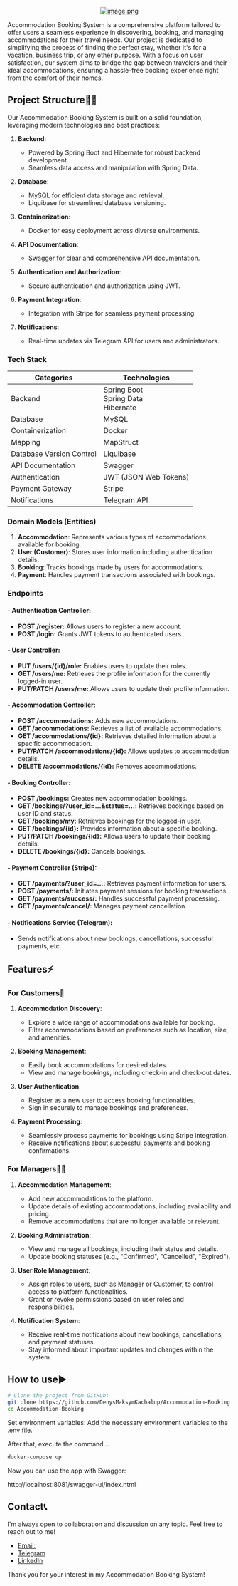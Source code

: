 <div style="text-align: center;">

[![image.png](https://i.postimg.cc/RhNS06Gb/image.png)](https://postimg.cc/N2vqJ031)

</div>

Accommodation Booking System is a comprehensive platform tailored to offer users a seamless experience in discovering, booking, and managing accommodations for their travel needs. Our project is dedicated to simplifying the process of finding the perfect stay, whether it's for a vacation, business trip, or any other purpose. With a focus on user satisfaction, our system aims to bridge the gap between travelers and their ideal accommodations, ensuring a hassle-free booking experience right from the comfort of their homes.
## Project Structure👨‍💻

Our Accommodation Booking System is built on a solid foundation, leveraging modern technologies and best practices:

1. **Backend**:
   - Powered by Spring Boot and Hibernate for robust backend development.
   - Seamless data access and manipulation with Spring Data.

2. **Database**:
   - MySQL for efficient data storage and retrieval.
   - Liquibase for streamlined database versioning.

3. **Containerization**:
   - Docker for easy deployment across diverse environments.

4. **API Documentation**:
   - Swagger for clear and comprehensive API documentation.

5. **Authentication and Authorization**:
   - Secure authentication and authorization using JWT.

6. **Payment Integration**:
   - Integration with Stripe for seamless payment processing.

7. **Notifications**:
   - Real-time updates via Telegram API for users and administrators.
### Tech Stack

| Categories               | Technologies                                                     |
|--------------------------|------------------------------------------------------------------|
| Backend                  | Spring Boot <br> Spring Data <br> Hibernate                     |
| Database                 | MySQL                                                            |
| Containerization         | Docker                                                           |
| Mapping                  | MapStruct                                                        |
| Database Version Control | Liquibase                                                        |
| API Documentation        | Swagger                                                          |
| Authentication           | JWT (JSON Web Tokens)                                            |
| Payment Gateway          | Stripe                                                           |
| Notifications            | Telegram API                                                     |

### Domain Models (Entities)

1. **Accommodation**: Represents various types of accommodations available for booking.
2. **User (Customer)**: Stores user information including authentication details.
3. **Booking**: Tracks bookings made by users for accommodations.
4. **Payment**: Handles payment transactions associated with bookings.

### Endpoints

#### - Authentication Controller:
- **POST /register:** Allows users to register a new account.
- **POST /login:** Grants JWT tokens to authenticated users.

#### - User Controller:
- **PUT /users/{id}/role:** Enables users to update their roles.
- **GET /users/me:** Retrieves the profile information for the currently logged-in user.
- **PUT/PATCH /users/me:** Allows users to update their profile information.

#### - Accommodation Controller:
- **POST /accommodations:** Adds new accommodations.
- **GET /accommodations:** Retrieves a list of available accommodations.
- **GET /accommodations/{id}:** Retrieves detailed information about a specific accommodation.
- **PUT/PATCH /accommodations/{id}:** Allows updates to accommodation details.
- **DELETE /accommodations/{id}:** Removes accommodations.

#### - Booking Controller:
- **POST /bookings:** Creates new accommodation bookings.
- **GET /bookings/?user_id=...&status=...:** Retrieves bookings based on user ID and status.
- **GET /bookings/my:** Retrieves bookings for the logged-in user.
- **GET /bookings/{id}:** Provides information about a specific booking.
- **PUT/PATCH /bookings/{id}:** Allows users to update their booking details.
- **DELETE /bookings/{id}:** Cancels bookings.

#### - Payment Controller (Stripe):
- **GET /payments/?user_id=...:** Retrieves payment information for users.
- **POST /payments/:** Initiates payment sessions for booking transactions.
- **GET /payments/success/:** Handles successful payment processing.
- **GET /payments/cancel/:** Manages payment cancellation.

#### - Notifications Service (Telegram):
- Sends notifications about new bookings, cancellations, successful payments, etc.

## Features⚡️

### For Customers👫

1. **Accommodation Discovery**:
    - Explore a wide range of accommodations available for booking.
    - Filter accommodations based on preferences such as location, size, and amenities.

2. **Booking Management**:
    - Easily book accommodations for desired dates.
    - View and manage bookings, including check-in and check-out dates.

3. **User Authentication**:
    - Register as a new user to access booking functionalities.
    - Sign in securely to manage bookings and preferences.

4. **Payment Processing**:
    - Seamlessly process payments for bookings using Stripe integration.
    - Receive notifications about successful payments and booking confirmations.

### For Managers👨‍💼

1. **Accommodation Management**:
    - Add new accommodations to the platform.
    - Update details of existing accommodations, including availability and pricing.
    - Remove accommodations that are no longer available or relevant.

2. **Booking Administration**:
    - View and manage all bookings, including their status and details.
    - Update booking statuses (e.g., "Confirmed", "Cancelled", "Expired").

3. **User Role Management**:
    - Assign roles to users, such as Manager or Customer, to control access to platform functionalities.
    - Grant or revoke permissions based on user roles and responsibilities.

4. **Notification System**:
    - Receive real-time notifications about new bookings, cancellations, and payment statuses.
    - Stay informed about important updates and changes within the system.

## How to use▶️

```sh
# Clone the project from GitHub:
git clone https://github.com/DenysMaksymKachalup/Accommodation-Booking
cd Accommodation-Booking
```

Set environment variables:
Add the necessary environment variables to the .env file.

After that, execute the command...
```sh
docker-compose up
```
Now you can use the app with Swagger:

<a>http://localhost:8081/swagger-ui/index.html</a>

## Contact📞

I'm always open to collaboration and discussion on any topic. Feel free to reach out to me!
- [Email:](mailto:denys.k82@gmail.com)
- [Telegram](https://t.me/denyskachalup)
- [LinkedIn](https://www.linkedin.com/in/denys-kachalup-358430222/)

Thank you for your interest in my Accommodation Booking System!